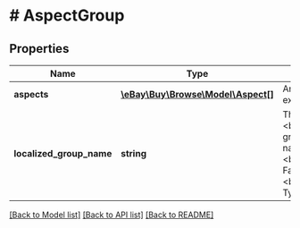 # # AspectGroup

## Properties

Name | Type | Description | Notes
------------ | ------------- | ------------- | -------------
**aspects** | [**\eBay\Buy\Browse\Model\Aspect[]**](Aspect.md) | An array of the name/value pairs for the aspects of the product. For example: BRAND/Apple | [optional]
**localized_group_name** | **string** | The name of a group of aspects.&lt;br&gt;&lt;br&gt;In the following example, &lt;b&gt;Product Identifiers&lt;/b&gt; and &lt;b&gt;Process&lt;/b&gt; are product aspect group names. Under the group name are the product aspect name/value pairs.&lt;br&gt;&lt;br&gt;&lt;b&gt;Product Identifiers&lt;/b&gt;&lt;br&gt;&amp;nbsp;&amp;nbsp;&amp;nbsp;Brand/Apple&lt;br&gt;&amp;nbsp;&amp;nbsp;&amp;nbsp;Product Family/iMac&lt;br&gt;&lt;br&gt;&lt;b&gt;Processor&lt;/b&gt;&lt;br&gt;&amp;nbsp;&amp;nbsp;&amp;nbsp;Processor Type/Intel&lt;br&gt;&amp;nbsp;&amp;nbsp;&amp;nbsp;Processor Speed/3.10 | [optional]

[[Back to Model list]](../../README.md#models) [[Back to API list]](../../README.md#endpoints) [[Back to README]](../../README.md)
